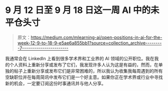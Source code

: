 # 9 月 12 日至 9 月 18 日这一周 AI 中的未平仓头寸

> 原文：<https://medium.com/mlearning-ai/open-positions-in-ai-for-the-week-12-9-to-18-9-e5ae6a855bb1?source=collection_archive---------7----------------------->

我通常会在 LinkedIn 上看到很多学术界和工业界的 AI 领域的公开职位。我在我的个人资料上重新分享或发布了它们，我发现许多人认为这是有益的，然而，在单独的帖子上重新分享或发布它们是非常困难的，所以我认为收集我每周遇到的所有空缺职位并在每周简讯中发布它们是一个好主意。如果你正在学术界或行业中寻找新的机会，一定要订阅这份时事通讯并与他人分享。